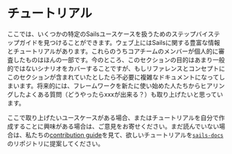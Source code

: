 # チュートリアル

ここでは、いくつかの特定のSailsユースケースを扱うためのステップバイステップガイドを見つけることができます。ウェブ上にはSailsに関する豊富な情報とチュートリアルがあります。これらのうちコアチームのメンバーが個人的に審査したものはほんの一部です。今のところ、このセクションの目的はあまり一般的ではないシナリオをカバーすることですが、もしリファレンスとコンセプトにこのセクションが含まれていたとしたら不必要に複雑なドキュメントになってしまいます。将来的には、フレームワークを新たに使い始めた人たちからヒアリングしたよくある質問（どうやったらxxxが出来る？）も取り上げたいと思っています。

ここで取り上げたいユースケースがある場合、またはチュートリアルを自分で作成することに興味がある場合は、ご意見をお寄せください。まだ読んでいない場合は、私たちの[contribution guide](https://sailsjs.com/documentation/contributing)を見て、欲しいチュートリアルを[`sails-docs`](https://github.com/balderdashy/sails-docs/issues/new)のリポジトリに提案してください。

<docmeta name="displayName" value="Tutorials">
<docmeta name="isOverviewPage" value="true">
